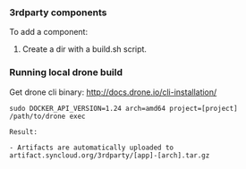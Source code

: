 ### 3rdparty components

To add a component:

1. Create a dir with a build.sh script.

### Running local drone build

Get drone cli binary: http://docs.drone.io/cli-installation/
````
sudo DOCKER_API_VERSION=1.24 arch=amd64 project=[project] /path/to/drone exec

Result:

- Artifacts are automatically uploaded to artifact.syncloud.org/3rdparty/[app]-[arch].tar.gz